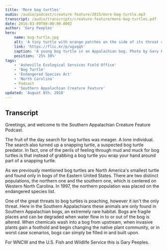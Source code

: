 ```yaml
---
title: 'More bog turtles'
audio: /audio/podcast/creature-feature/2015/more-bog-turtle.mp3
transcript: /audio/transcripts/creature-feature/more-bog-turtles.pdf
date: 2016-03-09T00:00:00.000Z
author: 'Gary Peeples'
hero:
    name: bog-turtle.jpg
    alt: 'A tiny turtle with orange patches on the side of its throat crawls through the grass'
    link: 'https://flic.kr/p/ugxqqh'
    caption: 'A young bog turtle in an Appalachian bog. Photo by Gary Peeples, USFWS.'
    position: '25% 30%'
tags:
    - 'Asheville Ecological Services Field Office'
    - 'Bog Turtle'
    - 'Endangered Species Act'
    - 'North Carolina'
    - Podcast
    - 'Southern Appalachian Creature Feature'
updated: 'August 8th, 2018'
---
```


## Transcript

Greetings, and welcome to the Southern Appalachian Creature Feature Podcast.

The fruit of the day search for bog turtles was meager. A lone individual. The search also turned up a snapping turtle, a suspected bog turtle predator. In fact, one of the perils of feeling through mud and muck for bog turtles is that instead of grabbing a bog turtle you wrap your hand around part of a snapping turtle.

As we previously mentioned bog turtles are North America's smallest turtle and found only in bogs of the Eastern United States. There are two distinct populations, the northern one and the southern one, which is centered on Western North Carolina. In 1997, the northern population was placed on the endangered species list.

One of the great threats to bog turtles is poaching, however it isn't the only threat. Here in the Southern Appalachians these animals are only found in Southern Appalachian bogs, an extremely rare habitat. Bogs are fragile places and can be degraded when water flow in to or out of the bog is altered. When chemicals wash into a bog from upstream, when invasive plants gain a foothold and begin changing the native plant community, or in worst case scenarios, bogs can simply be filled in and built upon.

For WNCW and the U.S. Fish and Wildlife Service this is Gary Peeples.